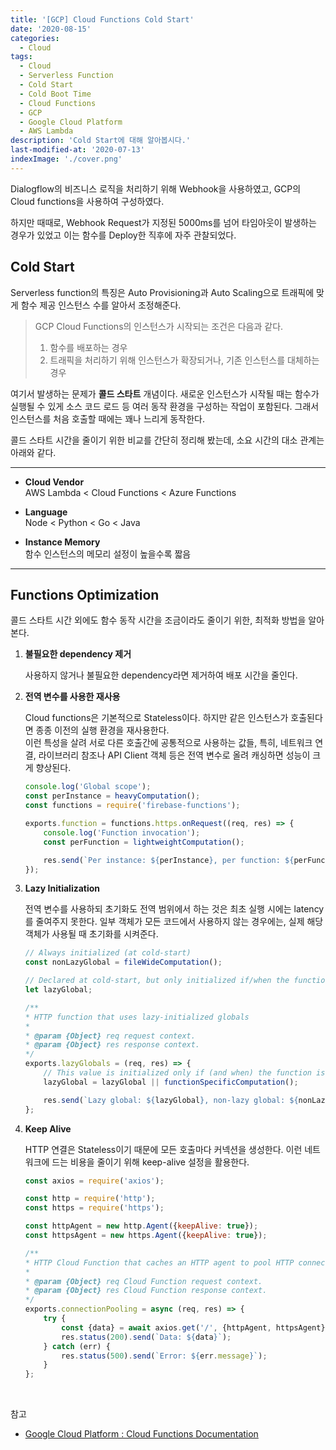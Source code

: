 ```yaml
---
title: '[GCP] Cloud Functions Cold Start'
date: '2020-08-15'
categories:
  - Cloud
tags:
  - Cloud
  - Serverless Function
  - Cold Start
  - Cold Boot Time
  - Cloud Functions
  - GCP
  - Google Cloud Platform
  - AWS Lambda
description: 'Cold Start에 대해 알아봅시다.'
last-modified-at: '2020-07-13'
indexImage: './cover.png'
---
```


Dialogflow의 비즈니스 로직을 처리하기 위해 Webhook을 사용하였고, GCP의 Cloud functions을 사용하여 구성하였다.  

하지만 때때로, Webhook Request가 지정된 5000ms를 넘어 타임아웃이 발생하는 경우가 있었고
이는 함수를 Deploy한 직후에 자주 관찰되었다.


## Cold Start  

Serverless function의 특징은 Auto Provisioning과 Auto Scaling으로 트래픽에 맞게 
함수 제공 인스턴스 수를 알아서 조정해준다.

> GCP Cloud Functions의 인스턴스가 시작되는 조건은 다음과 같다.
> 1. 함수를 배포하는 경우
> 2. 트래픽을 처리하기 위해 인스턴스가 확장되거나, 기존 인스턴스를 대체하는 경우
 

여기서 발생하는 문제가 **콜드 스타트** 개념이다. 
새로운 인스턴스가 시작될 때는 함수가 실행될 수 있게 소스 코드 로드 등 여러 동작 환경을 구성하는 작업이 포함된다. 
그래서 인스턴스를 처음 호출할 때에는 꽤나 느리게 동작한다.  

콜드 스타트 시간을 줄이기 위한 비교를 간단히 정리해 봤는데, 소요 시간의 대소 관계는 아래와 같다.

-----------

- **Cloud Vendor**   
AWS Lambda < Cloud Functions < Azure Functions

- **Language**  
Node < Python < Go < Java

- **Instance Memory**  
함수 인스턴스의 메모리 설정이 높을수록 짧음

-----------

## Functions Optimization  

콜드 스타트 시간 외에도 함수 동작 시간을 조금이라도 줄이기 위한, 최적화 방법을 알아본다.

1. **불필요한 dependency 제거**    

	사용하지 않거나 불필요한 dependency라면 제거하여 배포 시간을 줄인다.

2. **전역 변수를 사용한 재사용**  

	Cloud functions은 기본적으로 Stateless이다. 
	하지만 같은 인스턴스가 호출된다면 종종 이전의 실행 환경을 재사용한다.  
	이런 특성을 살려 서로 다른 호출간에 공통적으로 사용하는 값들,
	특히, 네트워크 연결, 라이브러리 참조나 API Client 객체 등은 전역 변수로 올려 캐싱하면 성능이 크게 향상된다.

	``` js
	console.log('Global scope');
	const perInstance = heavyComputation();
	const functions = require('firebase-functions');

	exports.function = functions.https.onRequest((req, res) => {
		console.log('Function invocation');
		const perFunction = lightweightComputation();

		res.send(`Per instance: ${perInstance}, per function: ${perFunction}`);
	});
	```

3. **Lazy Initialization**  

	전역 변수를 사용하되 초기화도 전역 범위에서 하는 것은 최초 실행 시에는 latency를 줄여주지 못한다. 
	일부 객체가 모든 코드에서 사용하지 않는 경우에는, 실제 해당 객체가 사용될 때 초기화를 시켜준다.

	``` js
	// Always initialized (at cold-start)
	const nonLazyGlobal = fileWideComputation();

	// Declared at cold-start, but only initialized if/when the function executes
	let lazyGlobal;

	/**
	* HTTP function that uses lazy-initialized globals
	*
	* @param {Object} req request context.
	* @param {Object} res response context.
	*/
	exports.lazyGlobals = (req, res) => {
		// This value is initialized only if (and when) the function is called
		lazyGlobal = lazyGlobal || functionSpecificComputation();

		res.send(`Lazy global: ${lazyGlobal}, non-lazy global: ${nonLazyGlobal}`);
	};
	```

4. **Keep Alive**

	HTTP 연결은 Stateless이기 때문에 모든 호출마다 커넥션을 생성한다. 
	이런 네트워크에 드는 비용을 줄이기 위해 keep-alive 설정을 활용한다.

	``` js
	const axios = require('axios');

	const http = require('http');
	const https = require('https');

	const httpAgent = new http.Agent({keepAlive: true});
	const httpsAgent = new https.Agent({keepAlive: true});

	/**
	* HTTP Cloud Function that caches an HTTP agent to pool HTTP connections.
	*
	* @param {Object} req Cloud Function request context.
	* @param {Object} res Cloud Function response context.
	*/
	exports.connectionPooling = async (req, res) => {
		try {
			const {data} = await axios.get('/', {httpAgent, httpsAgent});
			res.status(200).send(`Data: ${data}`);
		} catch (err) {
			res.status(500).send(`Error: ${err.message}`);
		}
	};
	```


<br/>

참고
* [Google Cloud Platform : Cloud Functions Documentation](https://cloud.google.com/functions/docs)